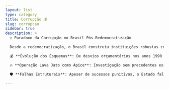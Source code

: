```yaml
---
layout: list
type: category
title: Corrupção 💰
slug: corrupcao
sidebar: true
description: >
  ⚖️ Paradoxo da Corrupção no Brasil Pós-Redemocratização

  Desde a redemocratização, o Brasil construiu instituições robustas contra a corrupção, mas viu esquemas se sofisticarem, integrando-se ao "presidencialismo de coalizão" e financiamento eleitoral. Essa contradição – paradoxo da força institucional – transforma atos ilícitos em mecanismos de governabilidade informal, confundindo público e privado.

  💰 **Evolução dos Esquemas**: De desvios orçamentários nos anos 1990 a fraudes digitais recentes, a corrupção evoluiu de enriquecimento pessoal para redes complexas, resilientes a depurações.

  🔥 **Operação Lava Jato como Ápice**: Investigação sem precedentes expôs o cerne do sistema, punindo elites, mas gerou crises interinstitucionais. Métodos controversos e politização resultaram em anulações judiciais, enfraquecendo o legado anticorrupção e fomentando desconfiança.

  🛡️ **Falhas Estruturais**: Apesar de sucessos punitivos, o Estado falhou em atacar causas raiz, como financiamento de campanhas. A recorrência de escândalos demonstra uma cultura patrimonialista persistente, demandando reformas sistêmicas para quebrar o ciclo.

---
```


